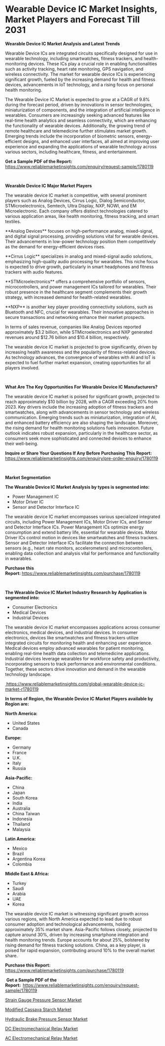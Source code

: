 <p><h1>Wearable Device IC Market Insights, Market Players and Forecast Till 2031</h1></p><p><strong>Wearable Device IC Market Analysis and Latest Trends</strong></p>
<p><p>Wearable Device ICs are integrated circuits specifically designed for use in wearable technology, including smartwatches, fitness trackers, and health-monitoring devices. These ICs play a crucial role in enabling functionalities such as activity tracking, heart rate monitoring, GPS navigation, and wireless connectivity. The market for wearable device ICs is experiencing significant growth, fueled by the increasing demand for health and fitness devices, advancements in IoT technology, and a rising focus on personal health monitoring.</p><p>The Wearable Device IC Market is expected to grow at a CAGR of 9.8% during the forecast period, driven by innovations in sensor technologies, miniaturization of components, and the integration of artificial intelligence in wearables. Consumers are increasingly seeking advanced features like real-time health analytics and seamless connectivity, which are enhancing the functionality of wearable devices. Additionally, the growing trend of remote healthcare and telemedicine further stimulates market growth. Emerging trends include the incorporation of biometric sensors, energy-efficient designs, and enhanced user interfaces, all aimed at improving user experience and expanding the applications of wearable technology across various sectors, including healthcare, fitness, and entertainment.</p></p>
<p><strong>Get a Sample PDF of the Report:&nbsp;</strong> <a href="https://www.reliablemarketinsights.com/enquiry/request-sample/1780119?utm_campaign=1338&utm_medium=2&utm_source=Github&utm_content=ia&utm_term=09102024&utm_id=wearable-device-ic">https://www.reliablemarketinsights.com/enquiry/request-sample/1780119</a></p>
<p>&nbsp;</p>
<p><strong>Wearable Device IC Major Market Players</strong></p>
<p><p>The wearable device IC market is competitive, with several prominent players such as Analog Devices, Cirrus Logic, Dialog Semiconductor, STMicroelectronics, Semtech, Ultra Display, NXP, NOWI, and EM Microelectronic. Each company offers distinct technologies catered to various application areas, like health monitoring, fitness tracking, and smart textiles.</p><p>**Analog Devices** focuses on high-performance analog, mixed-signal, and digital signal processing, providing solutions vital for wearable devices. Their advancements in low-power technology position them competitively as the demand for energy-efficient devices rises. </p><p>**Cirrus Logic** specializes in analog and mixed-signal audio solutions, emphasizing high-quality audio processing for wearables. This niche focus is expected to drive growth, particularly in smart headphones and fitness trackers with audio features.</p><p>**STMicroelectronics** offers a comprehensive portfolio of sensors, microcontrollers, and power management ICs tailored for wearables. Their robust presence in the healthcare segment complements their growth strategy, with increased demand for health-related wearables.</p><p>**NXP** is another key player providing connectivity solutions, such as Bluetooth and NFC, crucial for wearables. Their innovative approaches in secure transactions and networking enhance their market prospects.</p><p>In terms of sales revenue, companies like Analog Devices reported approximately $3.2 billion, while STMicroelectronics and NXP generated revenues around $12.76 billion and $10.4 billion, respectively. </p><p>The wearable device IC market is projected to grow significantly, driven by increasing health awareness and the popularity of fitness-related devices. As technology advances, the convergence of wearables with AI and IoT is expected to fuel further market expansion, creating opportunities for all players involved.</p></p>
<p>&nbsp;</p>
<p><strong>What Are The Key Opportunities For Wearable Device IC Manufacturers?</strong></p>
<p><p>The wearable device IC market is poised for significant growth, projected to reach approximately $10 billion by 2028, with a CAGR exceeding 20% from 2023. Key drivers include the increasing adoption of fitness trackers and smartwatches, along with advancements in sensor technology and wireless communication. Emerging trends such as miniaturization, integration of AI, and enhanced battery efficiency are also shaping the landscape. Moreover, the rising demand for health monitoring solutions fuels innovation. Future outlook indicates robust expansion, particularly in the healthcare sector, as consumers seek more sophisticated and connected devices to enhance their well-being.</p></p>
<p><strong>Inquire or Share Your Questions If Any Before Purchasing This Report:</strong> <a href="https://www.reliablemarketinsights.com/enquiry/pre-order-enquiry/1780119?utm_campaign=1338&utm_medium=2&utm_source=Github&utm_content=ia&utm_term=09102024&utm_id=wearable-device-ic">https://www.reliablemarketinsights.com/enquiry/pre-order-enquiry/1780119</a></p>
<p>&nbsp;</p>
<p><strong>Market Segmentation</strong></p>
<p><strong>The Wearable Device IC Market Analysis by types is segmented into:</strong></p>
<p><ul><li>Power Management IC</li><li>Motor Driver IC</li><li>Sensor and Detector Interface IC</li></ul></p>
<p><p>The wearable device IC market encompasses various specialized integrated circuits, including Power Management ICs, Motor Driver ICs, and Sensor and Detector Interface ICs. Power Management ICs optimize energy consumption and extend battery life, essential for wearable devices. Motor Driver ICs control motion in devices like smartwatches and fitness trackers. Sensor and Detector Interface ICs facilitate the connection between sensors (e.g., heart rate monitors, accelerometers) and microcontrollers, enabling data collection and analysis vital for performance and functionality in wearables.</p></p>
<p><strong>Purchase this Report:&nbsp;</strong><a href="https://www.reliablemarketinsights.com/purchase/1780119?utm_campaign=1338&utm_medium=2&utm_source=Github&utm_content=ia&utm_term=09102024&utm_id=wearable-device-ic">https://www.reliablemarketinsights.com/purchase/1780119</a></p>
<p>&nbsp;</p>
<p><strong>The Wearable Device IC Market Industry Research by Application is segmented into:</strong></p>
<p><ul><li>Consumer Electronics</li><li>Medical Devices</li><li>Industrial Devices</li></ul></p>
<p><p>The wearable device IC market encompasses applications across consumer electronics, medical devices, and industrial devices. In consumer electronics, devices like smartwatches and fitness trackers utilize integrated circuits for monitoring health and enhancing user experience. Medical devices employ advanced wearables for patient monitoring, enabling real-time health data collection and telemedicine applications. Industrial devices leverage wearables for workforce safety and productivity, incorporating sensors to track performance and environmental conditions. Together, these sectors drive innovation and demand in the wearable technology landscape.</p></p>
<p><a href="https://www.reliablemarketinsights.com/global-wearable-device-ic-market-r1780119?utm_campaign=1338&utm_medium=2&utm_source=Github&utm_content=ia&utm_term=09102024&utm_id=wearable-device-ic">&nbsp;https://www.reliablemarketinsights.com/global-wearable-device-ic-market-r1780119</a></p>
<p><strong>In terms of Region, the Wearable Device IC Market Players available by Region are:</strong></p>
<p>
    <p> <strong> North America: </strong>
        <ul>
            <li>United States</li>
            <li>Canada</li>
        </ul>
        </p> 
    <p> <strong> Europe: </strong>
        <ul>
            <li>Germany</li>
            <li>France</li>
            <li>U.K.</li>
            <li>Italy</li>
            <li>Russia</li>
        </ul>
        </p> 
    <p> <strong> Asia-Pacific: </strong>
        <ul>
            <li>China</li>
            <li>Japan</li>
            <li>South Korea</li>
            <li>India</li>
            <li>Australia</li>
            <li>China Taiwan</li>
            <li>Indonesia</li>
            <li>Thailand</li>
            <li>Malaysia</li>
        </ul>
        </p> 
    <p> <strong> Latin America: </strong>
        <ul>
            <li>Mexico</li>
            <li>Brazil</li>
            <li>Argentina Korea</li>
            <li>Colombia</li>
        </ul>
        </p> 
    <p> <strong> Middle East & Africa: </strong>
        <ul>
            <li>Turkey</li>
            <li>Saudi</li>
            <li>Arabia</li>
            <li>UAE</li>
            <li>Korea</li>
        </ul>
    </p>
    </p>
<p><p>The wearable device IC market is witnessing significant growth across various regions, with North America expected to lead due to robust consumer adoption and technological advancements, holding approximately 35% market share. Asia-Pacific follows closely, projected to capture around 30%, driven by increasing smartphone integration and health monitoring trends. Europe accounts for about 25%, bolstered by rising demand for fitness tracking solutions. China, as a key player, is poised for rapid expansion, contributing around 10% to the overall market share.</p></p>
<p><strong>Purchase this Report: </strong><a href="https://www.reliablemarketinsights.com/purchase/1780119?utm_campaign=1338&utm_medium=2&utm_source=Github&utm_content=ia&utm_term=09102024&utm_id=wearable-device-ic">https://www.reliablemarketinsights.com/purchase/1780119</a></p>
<p>&nbsp;<strong>Get a Sample PDF of the Report:&nbsp;&nbsp;</strong><a href="https://www.reliablemarketinsights.com/enquiry/request-sample/1780119?utm_campaign=1338&utm_medium=2&utm_source=Github&utm_content=ia&utm_term=09102024&utm_id=wearable-device-ic">https://www.reliablemarketinsights.com/enquiry/request-sample/1780119</a></p>
<p><strong></strong></p>
<p><p><a href="https://www.linkedin.com/pulse/global-strain-gauge-pressure-sensor-market-size-expected-efgvc?trackingId=Vi%2BfY9s8TCyaO74fBcPT2Q%3D%3D&utm_campaign=1338&utm_medium=2&utm_source=Github&utm_content=ia&utm_term=09102024&utm_id=wearable-device-ic">Strain Gauge Pressure Sensor Market</a></p><p><a href="https://www.linkedin.com/pulse/modified-cassava-starch-market-size-share-analysis-growth-mg0je?trackingId=M0%2FUpnAMSRKF960UcIQI4A%3D%3D&utm_campaign=1338&utm_medium=2&utm_source=Github&utm_content=ia&utm_term=09102024&utm_id=wearable-device-ic">Modified Cassava Starch Market</a></p><p><a href="https://www.linkedin.com/pulse/hydraulic-brake-pressure-sensor-market2024-2031-industry-czydf?utm_campaign=1338&utm_medium=2&utm_source=Github&utm_content=ia&utm_term=09102024&utm_id=wearable-device-ic">Hydraulic Brake Pressure Sensor Market</a></p><p><a href="https://www.linkedin.com/pulse/booming-dc-electromechanical-relay-market-sector-analysis-ioutc?trackingId=Yw4wAdhkQOKxK%2FY3kccS2g%3D%3D&utm_campaign=1338&utm_medium=2&utm_source=Github&utm_content=ia&utm_term=09102024&utm_id=wearable-device-ic">DC Electromechanical Relay Market</a></p><p><a href="https://www.linkedin.com/pulse/market-forecast-global-ac-electromechanical-relay-trends-bxwnf?utm_campaign=1338&utm_medium=2&utm_source=Github&utm_content=ia&utm_term=09102024&utm_id=wearable-device-ic">AC Electromechanical Relay Market</a></p></p>